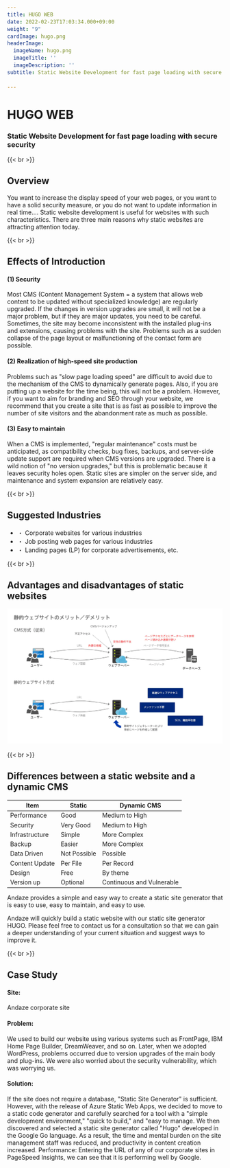 ```yaml
---
title: HUGO WEB
date: 2022-02-23T17:03:34.000+09:00
weight: "9"
cardImage: hugo.png
headerImage:
  imageName: hugo.png
  imageTitle: ''
  imageDescription: ''
subtitle: Static Website Development for fast page loading with secure security

---
```

# HUGO WEB

### Static Website Development for fast page loading with secure security

{{< br >}}

## Overview

You want to increase the display speed of your web pages, or you want to have a solid security measure, or you do not want to update information in real time.... Static website development is useful for websites with such characteristics. There are three main reasons why static websites are attracting attention today.

{{< br >}}

## Effects of Introduction

#### (1) Security

Most CMS (Content Management System = a system that allows web content to be updated without specialized knowledge) are regularly upgraded. If the changes in version upgrades are small, it will not be a major problem, but if they are major updates, you need to be careful. Sometimes, the site may become inconsistent with the installed plug-ins and extensions, causing problems with the site. Problems such as a sudden collapse of the page layout or malfunctioning of the contact form are possible.

#### (2) Realization of high-speed site production

Problems such as "slow page loading speed" are difficult to avoid due to the mechanism of the CMS to dynamically generate pages. Also, if you are putting up a website for the time being, this will not be a problem. However, if you want to aim for branding and SEO through your website, we recommend that you create a site that is as fast as possible to improve the number of site visitors and the abandonment rate as much as possible.

#### (3) Easy to maintain

When a CMS is implemented, "regular maintenance" costs must be anticipated, as compatibility checks, bug fixes, backups, and server-side update support are required when CMS versions are upgraded. There is a wild notion of "no version upgrades," but this is problematic because it leaves security holes open. Static sites are simpler on the server side, and maintenance and system expansion are relatively easy.

{{< br >}}

## Suggested Industries

* ・ Corporate websites for various industries
* ・ Job posting web pages for various industries
* ・ Landing pages (LP) for corporate advertisements, etc.

{{< br >}}

## Advantages and disadvantages of static websites

![ Image is not Available !](hugo-web.webp)

{{< br >}}

## Differences between a static website and a dynamic CMS

| Item | Static | Dynamic CMS |
| --- | --- | --- |
| Performance | Good | Medium to High |
| Security | Very Good | Medium to High |
| Infrastructure | Simple | More Complex |
| Backup | Easier | More Complex |
| Data Driven | Not Possible | Possible |
| Content Update | Per File | Per Record |
| Design | Free | By theme |
| Version up | Optional | Continuous and Vulnerable |

Andaze provides a simple and easy way to create a static site generator that is easy to use, easy to maintain, and easy to use.

Andaze will quickly build a static website with our static site generator HUGO. Please feel free to contact us for a consultation so that we can gain a deeper understanding of your current situation and suggest ways to improve it.

{{< br >}}

## Case Study

#### **Site**:

Andaze corporate site

#### **Problem**:

We used to build our website using various systems such as FrontPage, IBM Home Page Builder, DreamWeaver, and so on. Later, when we adopted WordPress, problems occurred due to version upgrades of the main body and plug-ins. We were also worried about the security vulnerability, which was worrying us.

#### **Solution**:

If the site does not require a database, "Static Site Generator" is sufficient. However, with the release of Azure Static Web Apps, we decided to move to a static code generator and carefully searched for a tool with a "simple development environment," "quick to build," and "easy to manage. We then discovered and selected a static site generator called "Hugo" developed in the Google Go language. As a result, the time and mental burden on the site management staff was reduced, and productivity in content creation increased. Performance: Entering the URL of any of our corporate sites in PageSpeed Insights, we can see that it is performing well by Google.